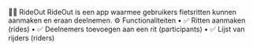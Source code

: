 🚴‍♂️ RideOut
RideOut is een app waarmee gebruikers fietsritten kunnen aanmaken en eraan deelnemen.
⚙️ Functionaliteiten
	•	✅ Ritten aanmaken (rides)
	•	✅ Deelnemers toevoegen aan een rit (participants)
	•	✅ Lijst van rijders (riders)

